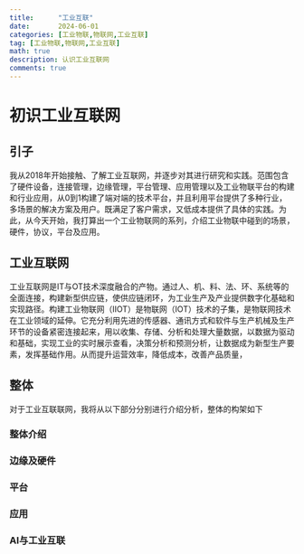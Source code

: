 ```yaml
---
title:      "工业互联"
date:       2024-06-01
categories: [工业物联,物联网,工业互联]
tag: [工业物联,物联网,工业互联]
math: true
description: 认识工业互联网
comments: true
---
```


# 初识工业互联网

## 引子

我从2018年开始接触、了解工业互联网，并逐步对其进行研究和实践。范围包含了硬件设备，连接管理，边缘管理，平台管理、应用管理以及工业物联平台的构建和行业应用，从0到1构建了端对端的技术平台，并且利用平台提供了多种行业，多场景的解决方案及用户。既满足了客户需求，又低成本提供了具体的实践。为此，从今天开始，我打算出一个工业物联网的系列，介绍工业物联中碰到的场景，硬件，协议，平台及应用。

## 工业互联网
工业互联网是IT与OT技术深度融合的产物。通过人、机、料、法、环、系统等的全面连接，构建新型供应链，使供应链闭环，为工业生产及产业提供数字化基础和实现路径。构建工业物联网（IIOT）是物联网（IOT）技术的子集，是物联网技术在工业领域的延伸。它充分利用先进的传感器、通讯方式和软件与生产机械及生产环节的设备紧密连接起来，用以收集、存储、分析和处理大量数据，以数据为驱动和基础，实现工业的实时展示查看，决策分析和预测分析，让数据成为新型生产要素，发挥基础作用。从而提升运营效率，降低成本，改善产品质量，
## 整体
对于工业互联联网，我将从以下部分分别进行介绍分析，整体的构架如下
### 整体介绍
### 边缘及硬件
### 平台
### 应用 
### AI与工业互联
